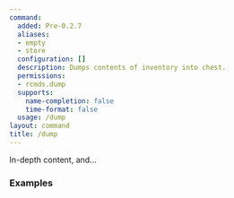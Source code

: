 ```yaml
---
command:
  added: Pre-0.2.7
  aliases:
  - empty
  - store
  configuration: []
  description: Dumps contents of inventory into chest.
  permissions:
  - rcmds.dump
  supports:
    name-completion: false
    time-format: false
  usage: /dump
layout: command
title: /dump
---
```


In-depth content, and...

### Examples



